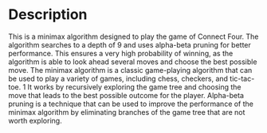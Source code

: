 # Description

This is a minimax algorithm designed to play the game of Connect Four. The algorithm searches to a depth of 9 and uses alpha-beta pruning for better performance. This ensures a very high probability of winning, as the algorithm is able to look ahead several moves and choose the best possible move. The minimax algorithm is a classic game-playing algorithm that can be used to play a variety of games, including chess, checkers, and tic-tac-toe. 1  It works by recursively exploring the game tree and choosing the move that leads to the best possible outcome for the player. Alpha-beta pruning is a technique that can be used to improve the performance of the minimax algorithm by eliminating branches of the game tree that are not worth exploring.